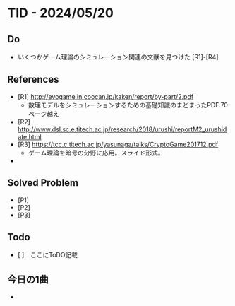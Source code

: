 # TID - 2024/05/20
<!--
## Learnings
- 
- 
-->


## Do
- いくつかゲーム理論のシミュレーション関連の文献を見つけた [R1]-[R4]


<!--
## Reflections & Insights
- 
- 
-->

<!--
## Plans for Tomorrow
- 
- 
-->

## References
- [R1] http://evogame.in.coocan.jp/kaken/report/by-part/2.pdf
    - 数理モデルをシミュレーションするための基礎知識のまとまったPDF.70ページ越え 
- [R2] http://www.dsl.sc.e.titech.ac.jp/research/2018/urushi/reportM2_urushidate.html
- [R3] https://tcc.c.titech.ac.jp/yasunaga/talks/CryptoGame201712.pdf
  - ゲーム理論を暗号の分野に応用。スライド形式。
- 

## Solved Problem
- [P1] 
- [P2] 
- [P3] 


## Todo
- [ ]　ここにToDO記載

## 今日の1曲
- 
